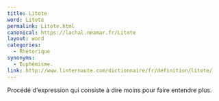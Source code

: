 ```yaml
---
title: Litote
word: Litote
permalink: Litote.html
canonical: https://lachal.neamar.fr/Litote
layout: word
categories:
  - Rhétorique
synonyms:
  - Euphémisme.
link: http://www.linternaute.com/dictionnaire/fr/definition/litote/
---
```


Procédé d'expression qui consiste à dire moins pour faire entendre plus.

